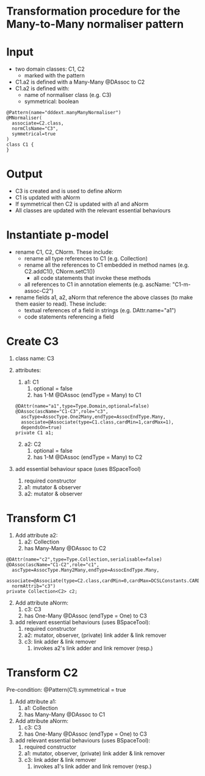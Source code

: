Transformation procedure for the Many-to-Many normaliser pattern <!-- omit in toc -->
=====

# Input <!-- omit in toc -->
- two domain classes: C1, C2
  - marked with the pattern
- C1.a2 is defined with a Many-Many @DAssoc to C2
- C1.a2 is defined with:
  - name of normaliser class (e.g. C3)
  - symmetrical: boolean

```
@Pattern(name="dddext.manyManyNormaliser")
@MNormaliser(
  associate=C2.class,
  normClsName="C3",
  symmetrical=true
)
class C1 {
}
```

# Output <!-- omit in toc -->
- C3 is created and is used to define aNorm
- C1 is updated with aNorm
- If symmetrical then C2 is updated with a1 and aNorm
- All classes are updated with the relevant essential behaviours

# Instantiate p-model
- rename C1, C2, CNorm. These include:
  - rename all type references to C1 (e.g. Collection<C1>)
  - rename all the references to C1 embedded in method names (e.g. C2.addC1(), CNorm.setC1())
    - all code statements that invoke these methods
  - all references to C1 in annotation elements (e.g. ascName: "C1-m-assoc-C2")
- rename fields a1, a2, aNorm that reference the above classes (to make them easier to read). These include:
  - textual references of a field in strings (e.g. DAttr.name="a1")
  - code statements referencing a field

# Create C3
1. class name: C3
2. attributes:
   1. a1: C1 
      1. optional = false
      2. has 1-M @DAssoc (endType = Many) to C1
     
    ```
    @DAttr(name="a1",type=Type.Domain,optional=false)
    @DAssoc(ascName="C1-C3",role="c3",
      ascType=AssocType.One2Many,endType=AssocEndType.Many,
      associate=@Associate(type=C1.class,cardMin=1,cardMax=1),
      dependsOn=true)
    private C1 a1;
    ```
   2. a2: C2
      1. optional = false
      2. has 1-M @DAssoc (endType = Many) to C2
3. add essential behaviour space (uses BSpaceTool)
   1. required constructor
   2. a1: mutator & observer
   3. a2: mutator & observer

# Transform C1
1. Add attribute a2: 
   1. a2: Collection<C2>
   2. has Many-Many @DAssoc to C2
  ```
  @DAttr(name="c2",type=Type.Collection,serialisable=false)
  @DAssoc(ascName="C1-C2",role="c1",
    ascType=AssocType.Many2Many,endType=AssocEndType.Many,
    associate=@Associate(type=C2.class,cardMin=0,cardMax=DCSLConstants.CARD_MORE),
    normAttrib="c3")
  private Collection<C2> c2;
   ```

2. Add attribute aNorm: 
   1. c3: C3
   2. has One-Many @DAssoc (endType = One) to C3
3. add relevant essential behaviours (uses BSpaceTool):
   1. required constructor
   2. a2: mutator, observer, (private) link adder & link remover
   3. c3: link adder & link remover
      1. invokes a2's link adder and link remover (resp.)

# Transform C2
Pre-condition: @Pattern(C1).symmetrical = true

1. Add attribute a1: 
   1. a1: Collection<C1>
   2. has Many-Many @DAssoc to C1
2. Add attribute aNorm: 
   1. c3: C3
   2. has One-Many @DAssoc (endType = One) to C3
3. add relevant essential behaviours (uses BSpaceTool):
   1. required constructor
   2. a1: mutator, observer, (private) link adder & link remover
   3. c3: link adder & link remover
      1. invokes a1's link adder and link remover (resp.)

